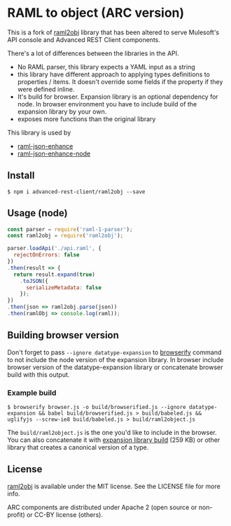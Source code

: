 # RAML to object (ARC version)

This is a fork of [raml2obj](https://github.com/raml2html/raml2obj) library that
has been altered to serve Mulesoft's API console and Advanced REST Client
components.

There's a lot of differences between the libraries in the API.

* No RAML parser, this library expects a YAML input as a string
* this library have different approach to applying types definitions to properties / items. It doesn't override some fields if the property if they were defined inline.
* It's build for browser. Expansion library is an optional dependency for node. In browser environment you have to include build of the expansion library by your own.
* exposes more functions than the original library

This library is used by

- [raml-json-enhance](https://github.com/advanced-rest-client/raml-json-enhance)
- [raml-json-enhance-node](https://github.com/mulesoft-labs/raml-json-enhance-node)

## Install

```
$ npm i advanced-rest-client/raml2obj --save
```

## Usage (node)

```js
const parser = require('raml-1-parser');
const raml2obj = require('raml2obj');

parser.loadApi('./api.raml', {
  rejectOnErrors: false
})
.then(result => {
  return result.expand(true)
    .toJSON({
      serializeMetadata: false
    });
})
.then(json => raml2obj.parse(json))
.then(ramlObj => console.log(raml));
```

## Building browser version

Don't forget to pass `--ignore datatype-expansion` to [browserify](http://browserify.org/)
command to not include the node version of the expansion library.
In browser include browser version of the datatype-expansion library or
concatenate browser build with this output.

### Example build

```
$ browserify browser.js -o build/browserified.js --ignore datatype-expansion && babel build/browserified.js > build/babeled.js && uglifyjs --screw-ie8 build/babeled.js > build/raml2object.js
```

The `build/raml2object.js` is the one you'd like to include in the browser.
You can also concatenate it with [expansion library build](https://github.com/advanced-rest-client/raml-json-enhance/blob/stage/browser/index.js)
(259 KB) or other library that creates a canonical version of a type.


## License
[raml2obj](https://github.com/raml2html/raml2obj) is available under the MIT license. See the LICENSE file for more info.

ARC components are distributed under Apache 2 (open source or non-profit) or CC-BY license (others).
